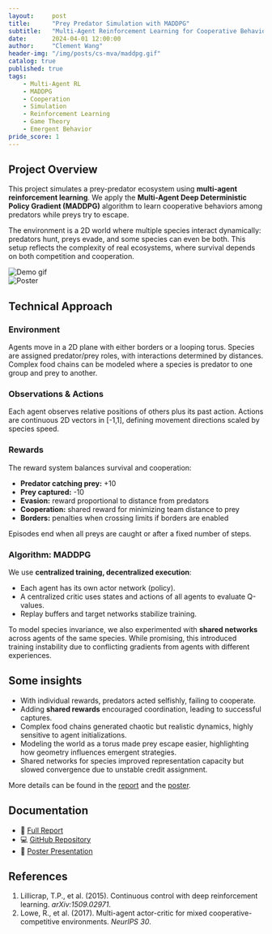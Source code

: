 ```yaml
---
layout:     post
title:      "Prey Predator Simulation with MADDPG"
subtitle:   "Multi-Agent Reinforcement Learning for Cooperative Behavior"
date:       2024-04-01 12:00:00
author:     "Clement Wang"
header-img: "/img/posts/cs-mva/maddpg.gif"
catalog: true
published: true
tags:
    - Multi-Agent RL
    - MADDPG
    - Cooperation
    - Simulation
    - Reinforcement Learning
    - Game Theory
    - Emergent Behavior
pride_score: 1
---
```


## Project Overview

This project simulates a prey-predator ecosystem using **multi-agent reinforcement learning**. We apply the **Multi-Agent Deep Deterministic Policy Gradient (MADDPG)** algorithm to learn cooperative behaviors among predators while preys try to escape.  

The environment is a 2D world where multiple species interact dynamically: predators hunt, preys evade, and some species can even be both. This setup reflects the complexity of real ecosystems, where survival depends on both competition and cooperation.  

![Demo gif](https://raw.githubusercontent.com/clementw168/prey-predator-rl/main/assets/demo.gif)  
![Poster](/img_compressed/posts/cs-mva/maddpg_poster.jpg)  


## Technical Approach

### Environment
Agents move in a 2D plane with either borders or a looping torus. Species are assigned predator/prey roles, with interactions determined by distances. Complex food chains can be modeled where a species is predator to one group and prey to another.

### Observations & Actions
Each agent observes relative positions of others plus its past action. Actions are continuous 2D vectors in \[-1,1\], defining movement directions scaled by species speed.

### Rewards
The reward system balances survival and cooperation:  
- **Predator catching prey:** +10  
- **Prey captured:** -10  
- **Evasion:** reward proportional to distance from predators  
- **Cooperation:** shared reward for minimizing team distance to prey  
- **Borders:** penalties when crossing limits if borders are enabled

Episodes end when all preys are caught or after a fixed number of steps.

### Algorithm: MADDPG
We use **centralized training, decentralized execution**:  
- Each agent has its own actor network (policy).  
- A centralized critic uses states and actions of all agents to evaluate Q-values.  
- Replay buffers and target networks stabilize training.  

To model species invariance, we also experimented with **shared networks** across agents of the same species. While promising, this introduced training instability due to conflicting gradients from agents with different experiences.


## Some insights

- With individual rewards, predators acted selfishly, failing to cooperate.  
- Adding **shared rewards** encouraged coordination, leading to successful captures.  
- Complex food chains generated chaotic but realistic dynamics, highly sensitive to agent initializations.  
- Modeling the world as a torus made prey escape easier, highlighting how geometry influences emergent strategies.  
- Shared networks for species improved representation capacity but slowed convergence due to unstable credit assignment. 

More details can be found in the [report](https://raw.githubusercontent.com/clementw168/prey-predator-rl/main/report.pdf) and the [poster](https://raw.githubusercontent.com/clementw168/prey-predator-rl/main/assets/poster.pdf).


## Documentation

- 📑 [Full Report](https://raw.githubusercontent.com/clementw168/prey-predator-rl/main/report.pdf)  
- 💻 [GitHub Repository](https://github.com/clementw168/prey-predator-rl)  
- 🎨 [Poster Presentation](https://raw.githubusercontent.com/clementw168/prey-predator-rl/main/assets/poster.pdf)  


## References
1. Lillicrap, T.P., et al. (2015). Continuous control with deep reinforcement learning. *arXiv:1509.02971*.  
2. Lowe, R., et al. (2017). Multi-agent actor-critic for mixed cooperative-competitive environments. *NeurIPS 30*.  
